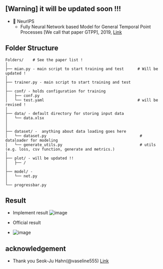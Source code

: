 ## [Warning] it will be updated soon !!!
  - 🏁 NeurIPS
    - Fully Neural Network based Model for General Temporal Point Processes [We call that paper GTPP], 2019, [Link](https://paperswithcode.com/paper/fully-neural-network-based-model-for-general) 
    
## Folder Structure 
  ```
  Folders/    # See the paper list !
  │
  ├── mian.py - main script to start training and test      # Will be updated !
  │
  ├── trainer.py - main script to start training and test           
  │
  ├── conf/ - holds configuration for training                       
  │   ├── conf.py                  
  │   └── test.yaml                                         # will be revised ! 
  │
  ├── data/ - default directory for storing input data
  │   └── data.xlsx
  │   
  │
  ├── dataset/ -  anything about data loading goes here
  │   └── dataset.py                                         # dataloader for modeling
  │   └── generate_utils.py                                  # utils (e.g. loss, csv function, generate and metrics.)
  │   
  ├── plot/ - will be updated !!
  │   ├── / 
  │
  ├── model/ -          
  │   └── net.py                  
  │                                                                               
  └── progressbar.py             

   ```
   
## Result 
- Implement result
![image](https://user-images.githubusercontent.com/87846187/142000260-8be34594-a334-41b8-bd37-b562bc56286f.png)

- Official result
- ![image](https://user-images.githubusercontent.com/87846187/142000893-8fe6d5b0-7024-450b-94df-8b1936ef85d8.png)


## acknowledgement 
- Thank you Seok-Ju Hahn(@vaseline555) [Link](https://www.facebook.com/groups/PrivateAIKR)


